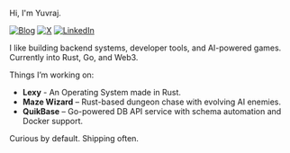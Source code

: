 Hi, I'm Yuvraj.

[![Blog](https://img.shields.io/badge/Blog-111827?logo=feather&logoColor=white)](https://yuvraj-dev.me/blogs)
[![X](https://img.shields.io/badge/X-000?logo=x&logoColor=white)](https://x.com/yuvicodes)
[![LinkedIn](https://img.shields.io/badge/LinkedIn-0077B5?logo=linkedin&logoColor=white)](https://www.linkedin.com/in/yuvrajbiswal)

I like building backend systems, developer tools, and AI-powered games.  
Currently into Rust, Go, and Web3.

Things I’m working on:

- **Lexy** - An Operating System made in Rust.
- **Maze Wizard** – Rust-based dungeon chase with evolving AI enemies.  
- **QuikBase** – Go-powered DB API service with schema automation and Docker support.

Curious by default. Shipping often.
